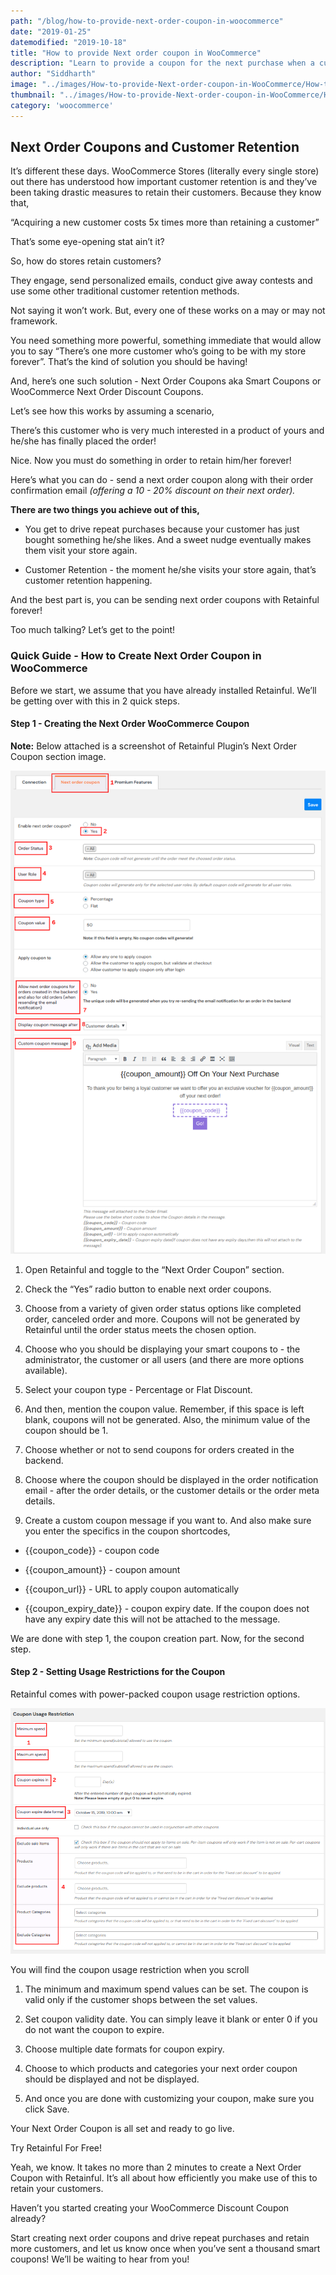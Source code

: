 ```yaml
---
path: "/blog/how-to-provide-next-order-coupon-in-woocommerce"
date: "2019-01-25"
datemodified: "2019-10-18"
title: "How to provide Next order coupon in WooCommerce"
description: "Learn to provide a coupon for the next purchase when a customer makes an order and send it within the order notification email itself"
author: "Siddharth"
image: "../images/How-to-provide-Next-order-coupon-in-WooCommerce/How-to-provide-Next-order-coupon-in-WooCommerce.png"
thumbnail: "../images/How-to-provide-Next-order-coupon-in-WooCommerce/How-to-provide-Next-order-coupon-in-WooCommerce.png"
category: 'woocommerce'
---
```


<toc></toc>

## Next Order Coupons and Customer Retention

It’s different these days. WooCommerce Stores (literally every single store) out there has understood how important customer retention is and they’ve been taking drastic measures to retain their customers. Because they know that,

“Acquiring a new customer costs 5x times more than retaining a customer”

That’s some eye-opening stat ain’t it?

So, how do stores retain customers?

They engage, send personalized emails, conduct give away contests and use some other traditional <link-text url="https://www.retainful.com/blog/10-successful-ideas-to-boost-your-customer-retention-rate" rel="noopener" target="_blank">customer retention methods</link-text>.

Not saying it won’t work. But, every one of these works on a may or may not framework.

You need something more powerful, something immediate that would allow you to say “There’s one more customer who’s going to be with my store forever”. That’s the kind of solution you should be having!

And, here’s one such solution - Next Order Coupons aka Smart Coupons or WooCommerce Next Order Discount Coupons.

Let’s see how this works by assuming a scenario,

There’s this customer who is very much interested in a product of yours and he/she has finally placed the order!

Nice. Now you must do something in order to retain him/her forever!

Here’s what you can do - send a next order coupon along with their order confirmation email *(offering a 10 - 20% discount on their next order).*

**There are two things you achieve out of this,**

-   You get to drive repeat purchases because your customer has just bought something he/she likes. And a sweet nudge eventually makes them visit your store again.
    
-   Customer Retention - the moment he/she visits your store again, that’s customer retention happening.
  
And the best part is, you can be sending next order coupons with Retainful forever!

Too much talking? Let’s get to the point!

### Quick Guide - How to Create Next Order Coupon in WooCommerce

Before we start, we assume that you have already installed Retainful. We’ll be getting over with this in 2 quick steps.

#### Step 1 - Creating the Next Order WooCommerce Coupon

**Note:** Below attached is a screenshot of Retainful Plugin’s Next Order Coupon section image. 

![Step 1](../images/How-to-provide-Next-order-coupon-in-WooCommerce/step1.png)

1.  Open Retainful and toggle to the “Next Order Coupon” section.
    
2.  Check the “Yes” radio button to enable next order coupons.
    
3.  Choose from a variety of given order status options like completed order, canceled order and more. Coupons will not be generated by Retainful until the order status meets the chosen option.
    
4.  Choose who you should be displaying your smart coupons to - the administrator, the customer or all users (and there are more options available).
    
5.  Select your coupon type - Percentage or Flat Discount.
    
6.  And then, mention the coupon value. Remember, if this space is left blank, coupons will not be generated. Also, the minimum value of the coupon should be 1.
    
7.  Choose whether or not to send coupons for orders created in the backend.
    
8.  Choose where the coupon should be displayed in the order notification email - after the order details, or the customer details or the order meta details.
    
9.  Create a custom coupon message if you want to. And also make sure you enter the specifics in the coupon shortcodes,
    

-   {{coupon_code}} - coupon code
    
-   {{coupon_amount}} - coupon amount
    
-   {{coupon_url}} - URL to apply coupon automatically
    
-   {{coupon_expiry_date}} - coupon expiry date. If the coupon does not have any expiry date this will not be attached to the message.
    

We are done with step 1, the coupon creation part. Now, for the second step.

#### Step 2 - Setting Usage Restrictions for the Coupon

Retainful comes with power-packed coupon usage restriction options.  

![Step2](../images/How-to-provide-Next-order-coupon-in-WooCommerce/step2.png)

You will find the coupon usage restriction when you scroll

1.  The minimum and maximum spend values can be set. The coupon is valid only if the customer shops between the set values.
    
2.  Set coupon validity date. You can simply leave it blank or enter 0 if you do not want the coupon to expire.
    
3.  Choose multiple date formats for coupon expiry.
    
4.  Choose to which products and categories your next order coupon should be displayed and not be displayed.
    
5.  And once you are done with customizing your coupon, make sure you click Save.
    

Your Next Order Coupon is all set and ready to go live.

<cta url="https://app.retainful.com" rel="noopener" target="_blank">Try Retainful For Free!</cta>

Yeah, we know. It takes no more than 2 minutes to create a Next Order Coupon with Retainful. It’s all about how efficiently you make use of this to retain your customers.

Haven’t you started creating your WooCommerce Discount Coupon already?

<link-text url="https://www.retainful.com/next-order-coupon" rel="noopener" target="_blank">Start creating next order coupons</link-text>
 and drive repeat purchases and retain more customers, and let us know once when you’ve sent a thousand smart coupons! 
We’ll be waiting to hear from you!